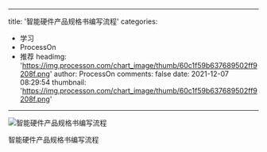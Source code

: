 
---
title: '智能硬件产品规格书编写流程'
categories: 
 - 学习
 - ProcessOn
 - 推荐
headimg: 'https://img.processon.com/chart_image/thumb/60c1f59b637689502ff9208f.png'
author: ProcessOn
comments: false
date: 2021-12-07 08:29:54
thumbnail: 'https://img.processon.com/chart_image/thumb/60c1f59b637689502ff9208f.png'
---

<div>   
<img class="thumb" alt="智能硬件产品规格书编写流程" src="https://img.processon.com/chart_image/thumb/60c1f59b637689502ff9208f.png" referrerpolicy="no-referrer">
<p>智能硬件产品规格书编写流程</p>  
</div>
            